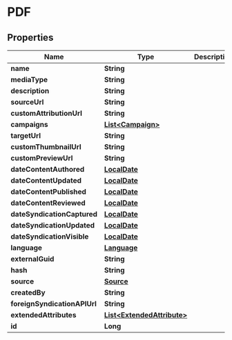 
# PDF

## Properties
Name | Type | Description | Notes
------------ | ------------- | ------------- | -------------
**name** | **String** |  |  [optional]
**mediaType** | **String** |  |  [optional]
**description** | **String** |  |  [optional]
**sourceUrl** | **String** |  |  [optional]
**customAttributionUrl** | **String** |  |  [optional]
**campaigns** | [**List&lt;Campaign&gt;**](Campaign.md) |  |  [optional]
**targetUrl** | **String** |  |  [optional]
**customThumbnailUrl** | **String** |  |  [optional]
**customPreviewUrl** | **String** |  |  [optional]
**dateContentAuthored** | [**LocalDate**](LocalDate.md) |  |  [optional]
**dateContentUpdated** | [**LocalDate**](LocalDate.md) |  |  [optional]
**dateContentPublished** | [**LocalDate**](LocalDate.md) |  |  [optional]
**dateContentReviewed** | [**LocalDate**](LocalDate.md) |  |  [optional]
**dateSyndicationCaptured** | [**LocalDate**](LocalDate.md) |  |  [optional]
**dateSyndicationUpdated** | [**LocalDate**](LocalDate.md) |  |  [optional]
**dateSyndicationVisible** | [**LocalDate**](LocalDate.md) |  |  [optional]
**language** | [**Language**](Language.md) |  |  [optional]
**externalGuid** | **String** |  |  [optional]
**hash** | **String** |  |  [optional]
**source** | [**Source**](Source.md) |  |  [optional]
**createdBy** | **String** |  |  [optional]
**foreignSyndicationAPIUrl** | **String** |  |  [optional]
**extendedAttributes** | [**List&lt;ExtendedAttribute&gt;**](ExtendedAttribute.md) |  |  [optional]
**id** | **Long** |  |  [optional]



